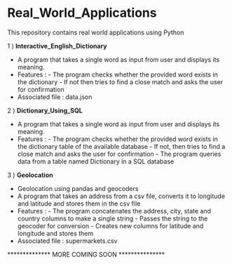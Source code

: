 # Real_World_Applications
This repository contains real world applications using Python
           
1 ) **Interactive_English_Dictionary**
  - A program that takes a single word as input from user and displays its meaning.
  - Features :
                      - The program checks whether the provided word exists in the dictionary
                      - If not then tries to find a close match and asks the user for confirmation
  - Associated file : data.json
  
2 ) **Dictionary_Using_SQL**
  - A program that takes a single word as input from user and displays its meaning.
  - Features :
                       - The program checks whether the provided word exists in the dictionary table of the available database
                       - If not, then tries to find a close match and asks the user for confirmation
                       - The program queries data from a table named Dictionary in a SQL database

3 ) **Geolocation**
  - Geolocation using pandas and geocoders
  - A program that takes an address from a csv file, converts it to longitude and latitude and stores them in the csv file
  - Features :
                      - The program concatenates the address, city, state and country columns to make a single string
                      - Passes the string to the geocoder for conversion
                      - Creates new columns for latitude and longitude and stores them
  - Associated file : supermarkets.csv                       

  
************** MORE COMING SOON ***************
